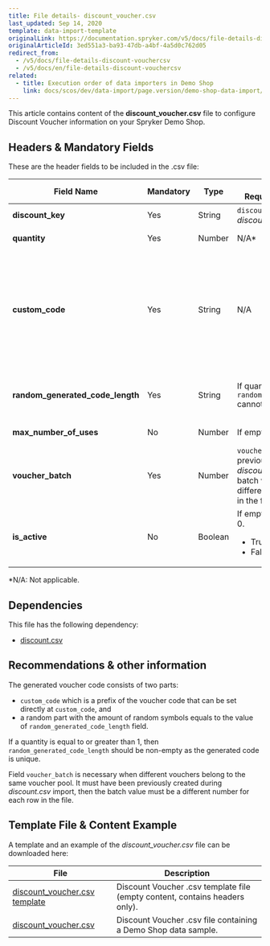 ```yaml
---
title: File details- discount_voucher.csv
last_updated: Sep 14, 2020
template: data-import-template
originalLink: https://documentation.spryker.com/v5/docs/file-details-discount-vouchercsv
originalArticleId: 3ed551a3-ba93-47db-a4bf-4a5d0c762d05
redirect_from:
  - /v5/docs/file-details-discount-vouchercsv
  - /v5/docs/en/file-details-discount-vouchercsv
related:
  - title: Execution order of data importers in Demo Shop
    link: docs/scos/dev/data-import/page.version/demo-shop-data-import/execution-order-of-data-importers-in-demo-shop.html
---
```


This article contains content of the **discount_voucher.csv** file to configure Discount Voucher information on your Spryker Demo Shop.

## Headers & Mandatory Fields 
These are the header fields to be included in the .csv file:

| Field Name | Mandatory | Type | Other Requirements/Comments | Description |
| --- | --- | --- | --- | --- |
| **discount_key** | Yes | String |`discount_key` must exist in the *discounts.csv* file | Key identifier of the discount. |
| **quantity** | Yes | Number |N/A* | Number of vouchers that will be generated. |
| **custom_code** | Yes | String |N/A | Customised code of the voucher, composed by two parts:<ul><li>a prefix of the voucher code that can be set directly in this field,</li><li>a random part with the amount of random symbols equals to the value of random_generated_code_length field.</li></ul> |
| **random_generated_code_length** | Yes | String |If quantity >= 1 then `random_generated_code_length`	cannot be empty. | Random part of the voucher code with the amount of random symbols equals to the value of `random_generated_code_length` field. |
| **max_number_of_uses** | No | Number |If empty it will be set to 0. | Maximum number of this voucher usage. |
| **voucher_batch** | Yes | Number |`voucher_batch` must be previously created during *discount.csv* import, then the batch value must be a different number for each row in the file. | Voucher batch groups vouchers into batches. It identifies a voucher belonging to the same voucher pool. |
| **is_active** | No | Boolean | If empty, will be set to False = 0.<ul><li>True = 1</li><li>False = 0</li>  | Indicates if discount voucher is active or not. |
*N/A: Not applicable.

## Dependencies

This file has the following dependency:
*   [ discount.csv ](/docs/scos/dev/data-import/{{page.version}}/data-import-categories/merchandising-setup/discounts/file-details-discount.csv.html)

## Recommendations & other information
The generated voucher code consists of two parts: 

* `custom_code` which is a prefix of the voucher code that can be set directly at `custom_code`, and
* a random part with the amount of random symbols equals to the value of `random_generated_code_length` field. 

If a quantity is equal to or greater than 1, then` random_generated_code_length` should be non-empty as the generated code is unique. 

Field `voucher_batch` is necessary when different vouchers belong to the same voucher pool. It must have been previously created during *discount.csv* import, then the batch value must be a different number for each row in the file.
  
 ## Template File & Content Example
A template and an example of the *discount_voucher.csv*  file can be downloaded here:

| File | Description |
| --- | --- |
| [discount_voucher.csv template](https://spryker.s3.eu-central-1.amazonaws.com/docs/Developer+Guide/Back-End/Data+Manipulation/Data+Ingestion/Data+Import/Data+Import+Categories/Merchandising+Setup/Discounts/Template+discount_voucher.csv) | Discount Voucher .csv template file (empty content, contains headers only). |
| [discount_voucher.csv](https://spryker.s3.eu-central-1.amazonaws.com/docs/Developer+Guide/Back-End/Data+Manipulation/Data+Ingestion/Data+Import/Data+Import+Categories/Merchandising+Setup/Discounts/discount_voucher.csv) | Discount Voucher .csv file containing a Demo Shop data sample. |

